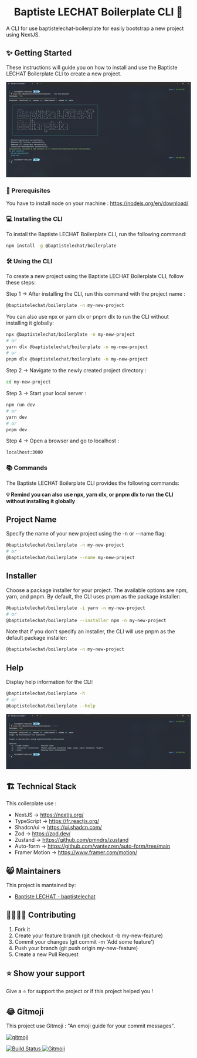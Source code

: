 <h1 align="center">Baptiste LECHAT Boilerplate CLI 🚀</h1>

A CLI for use baptistelechat-boilerplate for easily bootstrap a new project using NextJS.

## ✨ Getting Started

These instructions will guide you on how to install and use the Baptiste LECHAT Boilerplate CLI to create a new project.

![create new project](https://github.com/baptistelechat/baptistelechat-boilerplate/blob/main/cli/screenshot/create-new-project.png?raw=true)


### 🚩 Prerequisites

You have to install node on your machine : https://nodejs.org/en/download/

### 💻 Installing the CLI

To install the Baptiste LECHAT Boilerplate CLI, run the following command:

```bash
npm install -g @baptistelechat/boilerplate
```

### 🛠️ Using the CLI

To create a new project using the Baptiste LECHAT Boilerplate CLI, follow these steps:

Step 1 → After installing the CLI, run this command with the project name :

```bash
@baptistelechat/boilerplate -n my-new-project
```

You can also use npx or yarn dlx or pnpm dlx to run the CLI without installing it globally:
```bash
npx @baptistelechat/boilerplate -n my-new-project
# or
yarn dlx @baptistelechat/boilerplate -n my-new-project
# or
pnpm dlx @baptistelechat/boilerplate -n my-new-project
```

Step 2 → Navigate to the newly created project directory :

```bash
cd my-new-project
```

Step 3 → Start your local server :

```bash
npm run dev
# or
yarn dev
# or
pnpm dev
```

Step 4 → Open a browser and go to localhost :

```bash
localhost:3000
```

### 📚 Commands
The Baptiste LECHAT Boilerplate CLI provides the following commands:

**💡 Remind you can also use npx, yarn dlx, or pnpm dlx to run the CLI without installing it globally**

## Project Name
Specify the name of your new project using the -n or --name flag:

```bash
@baptistelechat/boilerplate -n my-new-project
# or
@baptistelechat/boilerplate --name my-new-project
```

## Installer
Choose a package installer for your project. The available options are npm, yarn, and pnpm. By default, the CLI uses pnpm as the package installer:

```bash
@baptistelechat/boilerplate -i yarn -n my-new-project
# or
@baptistelechat/boilerplate --installer npm -n my-new-project
```
Note that if you don't specify an installer, the CLI will use pnpm as the default package installer:

```bash
@baptistelechat/boilerplate -n my-new-project
```

## Help
Display help information for the CLI:

```bash
@baptistelechat/boilerplate -h
# or
@baptistelechat/boilerplate --help
```
![help](https://github.com/baptistelechat/baptistelechat-boilerplate/blob/main/cli/screenshot/help.png?raw=true)

## 🏗 Technical Stack

This coilerplate use :
- NextJS → https://nextjs.org/
- TypeScript → https://fr.reactjs.org/
- Shadcn/ui → https://ui.shadcn.com/
- Zod → https://zod.dev/
- Zustand → https://github.com/pmndrs/zustand 
- Auto-form → https://github.com/vantezzen/auto-form/tree/main
- Framer Motion → https://www.framer.com/motion/

## 😸 Maintainers

This project is mantained by:

- [Baptiste LECHAT - baptistelechat](https://github.com/baptistelechat)

## 👨‍💻👩‍💻 Contributing

1. Fork it
2. Create your feature branch (git checkout -b my-new-feature)
3. Commit your changes (git commit -m 'Add some feature')
4. Push your branch (git push origin my-new-feature)
5. Create a new Pull Request

## ⭐ Show your support

Give a ⭐️ for support the project or if this project helped you !

## 😂 Gitmoji

This project use Gitmoji : "An emoji guide for your commit messages".

<p align="left">
	<a href="https://gitmoji.carloscuesta.me">
		<img src="https://cloud.githubusercontent.com/assets/7629661/20073135/4e3db2c2-a52b-11e6-85e1-661a8212045a.gif" width="250" alt="gitmoji">
	</a>
</p>
<p align="left">
	<a href="https://travis-ci.org/carloscuesta/gitmoji">
		<img src="https://img.shields.io/travis/carloscuesta/gitmoji/master?style=flat-square"
			 alt="Build Status">
	</a>
	<a href="https://gitmoji.carloscuesta.me">
		<img src="https://img.shields.io/badge/gitmoji-%20😜%20😍-FFDD67.svg?style=flat-square"
			 alt="Gitmoji">
	</a>
</p>
